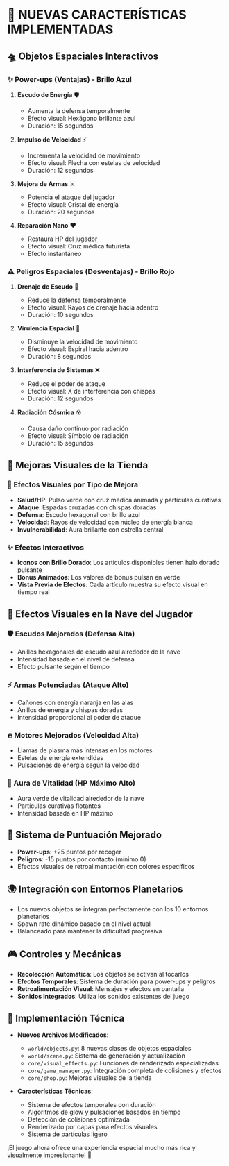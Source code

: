 # 🚀 NUEVAS CARACTERÍSTICAS IMPLEMENTADAS

## 🛸 Objetos Espaciales Interactivos

### ✨ Power-ups (Ventajas) - Brillo Azul
1. **Escudo de Energía** 🛡️
   - Aumenta la defensa temporalmente
   - Efecto visual: Hexágono brillante azul
   - Duración: 15 segundos

2. **Impulso de Velocidad** ⚡
   - Incrementa la velocidad de movimiento
   - Efecto visual: Flecha con estelas de velocidad
   - Duración: 12 segundos

3. **Mejora de Armas** ⚔️
   - Potencia el ataque del jugador
   - Efecto visual: Cristal de energía
   - Duración: 20 segundos

4. **Reparación Nano** ❤️
   - Restaura HP del jugador
   - Efecto visual: Cruz médica futurista
   - Efecto instantáneo

### ⚠️ Peligros Espaciales (Desventajas) - Brillo Rojo
1. **Drenaje de Escudo** 🔻
   - Reduce la defensa temporalmente
   - Efecto visual: Rayos de drenaje hacia adentro
   - Duración: 10 segundos

2. **Virulencia Espacial** 🐌
   - Disminuye la velocidad de movimiento
   - Efecto visual: Espiral hacia adentro
   - Duración: 8 segundos

3. **Interferencia de Sistemas** ❌
   - Reduce el poder de ataque
   - Efecto visual: X de interferencia con chispas
   - Duración: 12 segundos

4. **Radiación Cósmica** ☢️
   - Causa daño continuo por radiación
   - Efecto visual: Símbolo de radiación
   - Duración: 15 segundos

## 🏪 Mejoras Visuales de la Tienda

### 🎨 Efectos Visuales por Tipo de Mejora
- **Salud/HP**: Pulso verde con cruz médica animada y partículas curativas
- **Ataque**: Espadas cruzadas con chispas doradas
- **Defensa**: Escudo hexagonal con brillo azul
- **Velocidad**: Rayos de velocidad con núcleo de energía blanca
- **Invulnerabilidad**: Aura brillante con estrella central

### ✨ Efectos Interactivos
- **Iconos con Brillo Dorado**: Los artículos disponibles tienen halo dorado pulsante
- **Bonus Animados**: Los valores de bonus pulsan en verde
- **Vista Previa de Efectos**: Cada artículo muestra su efecto visual en tiempo real

## 🚁 Efectos Visuales en la Nave del Jugador

### 🛡️ Escudos Mejorados (Defensa Alta)
- Anillos hexagonales de escudo azul alrededor de la nave
- Intensidad basada en el nivel de defensa
- Efecto pulsante según el tiempo

### ⚡ Armas Potenciadas (Ataque Alto)
- Cañones con energía naranja en las alas
- Anillos de energía y chispas doradas
- Intensidad proporcional al poder de ataque

### 🔥 Motores Mejorados (Velocidad Alta)
- Llamas de plasma más intensas en los motores
- Estelas de energía extendidas
- Pulsaciones de energía según la velocidad

### 💚 Aura de Vitalidad (HP Máximo Alto)
- Aura verde de vitalidad alrededor de la nave
- Partículas curativas flotantes
- Intensidad basada en HP máximo

## 🎯 Sistema de Puntuación Mejorado
- **Power-ups**: +25 puntos por recoger
- **Peligros**: -15 puntos por contacto (mínimo 0)
- Efectos visuales de retroalimentación con colores específicos

## 🌍 Integración con Entornos Planetarios
- Los nuevos objetos se integran perfectamente con los 10 entornos planetarios
- Spawn rate dinámico basado en el nivel actual
- Balanceado para mantener la dificultad progresiva

## 🎮 Controles y Mecánicas
- **Recolección Automática**: Los objetos se activan al tocarlos
- **Efectos Temporales**: Sistema de duración para power-ups y peligros
- **Retroalimentación Visual**: Mensajes y efectos en pantalla
- **Sonidos Integrados**: Utiliza los sonidos existentes del juego

## 🔧 Implementación Técnica
- **Nuevos Archivos Modificados**:
  - `world/objects.py`: 8 nuevas clases de objetos espaciales
  - `world/scene.py`: Sistema de generación y actualización
  - `core/visual_effects.py`: Funciones de renderizado especializadas
  - `core/game_manager.py`: Integración completa de colisiones y efectos
  - `core/shop.py`: Mejoras visuales de la tienda

- **Características Técnicas**:
  - Sistema de efectos temporales con duración
  - Algoritmos de glow y pulsaciones basados en tiempo
  - Detección de colisiones optimizada
  - Renderizado por capas para efectos visuales
  - Sistema de partículas ligero

¡El juego ahora ofrece una experiencia espacial mucho más rica y visualmente impresionante! 🌟